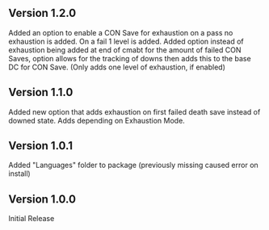 ## Version 1.2.0
Added an option to enable a CON Save for exhaustion on a pass no exhaustion is added. On a fail 1 level is added.
Added option instead of exhaustion being added at end of cmabt for the amount of failed CON Saves, option allows for the tracking of downs then adds this to the base DC for CON Save. (Only adds one level of exhaustion, if enabled)

## Version 1.1.0
Added new option that adds exhaustion on first failed death save instead of downed state. Adds depending on Exhaustion Mode.

## Version 1.0.1
Added "Languages" folder to package (previously missing caused error on install)

## Version 1.0.0
Initial Release
